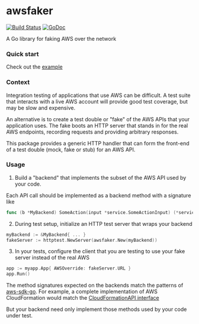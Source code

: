 # awsfaker
[![Build Status](https://api.travis-ci.org/rosenhouse/awsfaker.png?branch=master)](http://travis-ci.org/rosenhouse/awsfaker)
[![GoDoc](https://godoc.org/github.com/rosenhouse/awsfaker?status.svg)](https://godoc.org/github.com/rosenhouse/awsfaker)

A Go library for faking AWS over the network

### Quick start
Check out the [example](example_test.go)

### Context
Integration testing of applications that use AWS can be difficult.  A test suite that interacts with a live AWS account will provide good test coverage, but may be slow and expensive.

An alternative is to create a test double or "fake" of the AWS APIs that your application uses.  The fake boots an HTTP server that stands in for the real AWS endpoints, recording requests and providing arbitrary responses.

This package provides a generic HTTP handler that can form the front-end of a test double (mock, fake or stub) for an AWS API.

### Usage
1. Build a "backend" that implements the subset of the AWS API used by your code.
  
  Each API call should be implemented as a backend method with a signature like
  ```go
  func (b *MyBackend) SomeAction(input *service.SomeActionInput) (*service.SomeActionOutput, error)
  ```
  
2. During test setup, initialize an HTTP test server that wraps your backend
  ```go
  myBackend := &MyBackend{ ... }
  fakeServer := httptest.NewServer(awsfaker.New(myBackend))
  ```
  
3. In your tests, configure the client that you are testing to use your fake server instead of the real AWS
  ```go
  app := myapp.App{ AWSOverride: fakeServer.URL }
  app.Run()
  ```

The method signatures expected on the backends match the patterns of [aws-sdk-go](https://github.com/aws/aws-sdk-go).  For example, a complete implementation of AWS CloudFormation would match the [CloudFormationAPI interface](https://github.com/aws/aws-sdk-go/blob/master/service/cloudformation/cloudformationiface/interface.go)

But your backend need only implement those methods used by your code under test.
